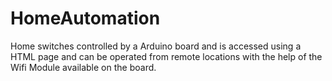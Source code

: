 # HomeAutomation
Home switches controlled by a Arduino board and is accessed using a HTML page and can be operated from remote locations with the help of the Wifi Module available on the board.
